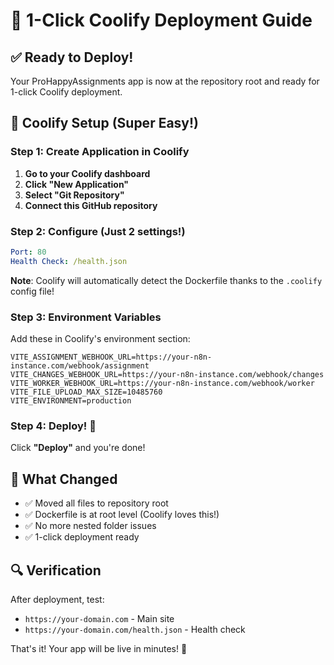 # 🚀 1-Click Coolify Deployment Guide

## ✅ Ready to Deploy!

Your ProHappyAssignments app is now at the repository root and ready for 1-click Coolify deployment.

## 🔧 Coolify Setup (Super Easy!)

### Step 1: Create Application in Coolify

1. **Go to your Coolify dashboard**
2. **Click "New Application"**
3. **Select "Git Repository"**
4. **Connect this GitHub repository**

### Step 2: Configure (Just 2 settings!)

```yaml
Port: 80
Health Check: /health.json
```

**Note**: Coolify will automatically detect the Dockerfile thanks to the `.coolify` config file!

### Step 3: Environment Variables

Add these in Coolify's environment section:

```env
VITE_ASSIGNMENT_WEBHOOK_URL=https://your-n8n-instance.com/webhook/assignment
VITE_CHANGES_WEBHOOK_URL=https://your-n8n-instance.com/webhook/changes
VITE_WORKER_WEBHOOK_URL=https://your-n8n-instance.com/webhook/worker
VITE_FILE_UPLOAD_MAX_SIZE=10485760
VITE_ENVIRONMENT=production
```

### Step 4: Deploy! 🎉

Click **"Deploy"** and you're done!

## 🎯 What Changed

- ✅ Moved all files to repository root
- ✅ Dockerfile is at root level (Coolify loves this!)
- ✅ No more nested folder issues
- ✅ 1-click deployment ready

## 🔍 Verification

After deployment, test:
- `https://your-domain.com` - Main site
- `https://your-domain.com/health.json` - Health check

That's it! Your app will be live in minutes! 🚀